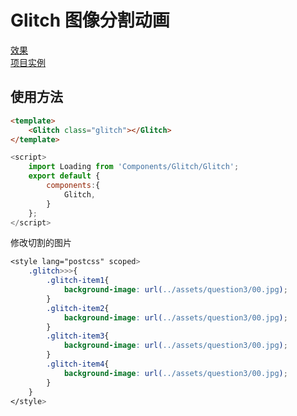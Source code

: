 # Glitch 图像分割动画
[效果](http://www.jq22.com/demo/Glitch201804012158/)  
[项目实例](https://go.163.com/web/20181022_chimelong/index.html)

## 使用方法
```html
<template>
    <Glitch class="glitch"></Glitch>
</template>
```
```javascript
<script>
    import Loading from 'Components/Glitch/Glitch';
    export default {
        components:{
            Glitch,
        }
    };
</script>
```

修改切割的图片
```css
<style lang="postcss" scoped>
    .glitch>>>{
        .glitch-item1{
            background-image: url(../assets/question3/00.jpg);
        }
        .glitch-item2{
            background-image: url(../assets/question3/00.jpg);
        }
        .glitch-item3{
            background-image: url(../assets/question3/00.jpg);
        }
        .glitch-item4{
            background-image: url(../assets/question3/00.jpg);
        }
    }
</style>
```